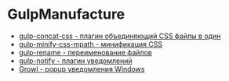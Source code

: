 # GulpManufacture
<ul>
    <li><a href="https://www.npmjs.com/package/gulp-concat-css/">gulp-concat-css - плагин объединяющий CSS файлы в один</a></li>
    <li><a href="https://www.npmjs.com/package/gulp-minify-css-mpath/">gulp-minify-css-mpath - минификация CSS</a></li>
    <li><a href="https://www.npmjs.com/package/gulp-rename/">gulp-rename - переименование файлов</a></li>
    <li><a href="https://www.npmjs.com/package/gulp-notify/">gulp-notify - плагин уведомлений</a></li>
    <li><a href="Growl http://www.growlforwindows.com/gfw/">Growl - popup уведомления Windows</a></li>
</ul>
